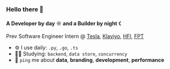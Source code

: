 ### Hello there 👋

#### A Developer by day ☼ and a Builder by night ☾

Prev Software Engineer Intern @ [Tesla](), [Klaviyo](https://www.klaviyo.com/), [HFI](https://humanfusions.org/), [FPT](https://fpt-is.com/)<br>


- ⚙️ I use daily: `.py`, `.go`, `.ts`
- 🧑‍🎓 Studying: `backend`, `data store`, `concurrency`
- 💬 `ping` me about **data**, **branding**, **development**, **performance**
